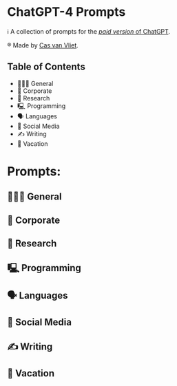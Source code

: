 # ChatGPT-4 Prompts

ℹ️ A collection of prompts for the [*paid version* of ChatGPT](http://openai.com/product/gpt-4).

®️ Made by [Cas van Vliet](https://casvanvliet.substack.com).

## Table of Contents

- 👩🏻‍💻 General
- 👔 Corporate
- 🔎 Research
- 🖳 Programming
- 🗣️ Languages
- 📱 Social Media
- ✍️ Writing
- 👙 Vacation

# Prompts:
## 👩🏻‍💻 General
## 👔 Corporate
## 🔎 Research
## 🖳 Programming
## 🗣️ Languages
## 📱 Social Media
## ✍️ Writing
## 👙 Vacation
